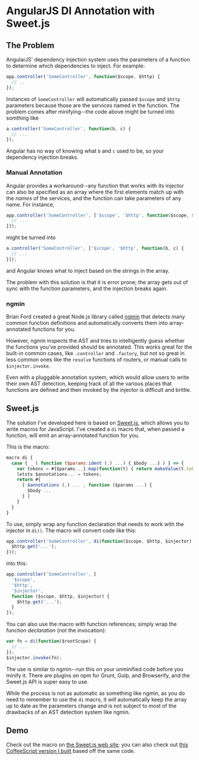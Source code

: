 AngularJS DI Annotation with Sweet.js
=====================================

The Problem
-----------

AngularJS' dependency injection system uses the parameters of a function to determine which dependencies to inject. For example:

```javascript
app.controller('SomeController', function($scope, $http) {
  // ...
});
```

Instances of `SomeController` will automatically passed `$scope` and `$http` parameters because those are the services named in the function. The problem comes after minifying--the code above might be turned into somthing like

```javascript
a.controller('SomeController', function(b, c) {
  // ...
});
```

Angular has no way of knowing what `b` and `c` used to be, so your dependency injection breaks.

### Manual Annotation

Angular provides a workaround--any function that works with its injector can also be specified as an array where the first elements match up with the *names* of the services, and the function can take parameters of any name. For instance,

```javascript
app.controller('SomeController', ['$scope', '$http', function($scope, $http) {
  // ...
}]);
```

might be turned into

```javascript
a.controller('SomeController', ['$scope', '$http', function(b, c) {
  // ...
}]);
```

and Angular knows what to inject based on the strings in the array.

The problem with this solution is that it is error prone; the array gets out of sync with the function parameters, and the injection breaks again.

### ngmin

Brian Ford created a great Node.js library called [ngmin](https://github.com/btford/ngmin) that detects many common function definitions and automatically converts them into array-annotated functions for you.

However, ngmin inspects the AST and tries to intelligently guess whether the functions you've provided should be annotated. This works great for the built-in common cases, like `.controller` and `.factory`, but not so great in less common ones like the `resolve` functions of routers, or manual calls to `$injector.invoke`.

Even with a pluggable annotation system, which would allow users to write their own AST detection, keeping track of all the various places that functions are defined and then invoked by the injector is difficult and brittle.

Sweet.js
--------

The solution I've developed here is based on [Sweet.js](http://sweetjs.org/), which allows you to write macros for JavaScript. I've created a `di` macro that, when passed a function, will emit an array-annotated function for you.

This is the macro:

```javascript
macro di {
  case { _ ( function ($params:ident (,) ...) { $body ...} ) } => {
    var tokens = #{$params...}.map(function(t) { return makeValue(t.token.value, #{here}) });
    letstx $annotations... = tokens;
    return #{
      [ $annotations (,) ... , function ($params ...) {
        $body ...
      } ]
    }
  }
}
```

To use, simply wrap any function declaration that needs to work with the injector in `di()`. The macro will convert code like this:

```javascript
app.controller('SomeController', di(function($scope, $http, $injector) {
  $http.get('...');
}));
```

into this:

```javascript
app.controller('SomeController', [
  '$scope',
  '$http',
  '$injector',
  function ($scope, $http, $injector) {
    $http.get('...');
  }
]);
```

You can also use the macro with function references; simply wrap the function *declaration* (not the invocation):

```javascript
var fn = di(function($rootScope) {
  // ...
});
$injector.invoke(fn);
```

The use is similar to ngmin--run this on your unminified code before you minify it. There are plugins on npm for Grunt, Gulp, and Browserify, and the Sweet.js API is super easy to use.

While the process is not as automatic as something like ngmin, as you do need to remember to use the `di` macro, it *will* automatically keep the array up to date as the parameters change and is not subject to most of the drawbacks of an AST detection system like ngmin.

Demo
----

Check out the macro on [the Sweet.js web site](http://sweetjs.org/browser/editor.html#macro%2520di%2520%257B%250A%2520%2520case%2520%257B%2520_%2520%28%2520function%2520%28%24params%3Aident%2520%28%2C%29%2520...%29%2520%257B%2520%24body%2520...%257D%2520%29%2520%257D%2520%3D%253E%2520%257B%250A%2520%2520%2520%2520var%2520tokens%2520%3D%2520%23%257B%24params...%257D.map%28function%28t%29%2520%257B%2520return%2520makeValue%28t.token.value%2C%2520%23%257Bhere%257D%29%2520%257D%29%3B%250A%2520%2520%2520%2520letstx%2520%24annotations...%2520%3D%2520tokens%3B%250A%2520%2520%2520%2520return%2520%23%257B%250A%2520%2520%2520%2520%2520%2520%255B%2520%24annotations%2520%28%2C%29%2520...%2520%2C%2520function%2520%28%24params%2520...%29%2520%257B%250A%2520%2520%2520%2520%2520%2520%2520%2520%24body%2520...%250A%2520%2520%2520%2520%2520%2520%257D%2520%255D%250A%2520%2520%2520%2520%257D%250A%2520%2520%257D%250A%257D%250A%250Aapp.controller%28%27SomeController%27%2C%2520di%28function%28%24scope%2C%2520%24http%2C%2520%24injector%29%2520%257B%250A%2520%2520%24http.get%28%27...%27%29%3B%250A%257D%29%29%3B); you can also check out [this CoffeeScript version I built](http://binarymuse.github.io/angular-annotate-sweetjs/) based off the same code.
